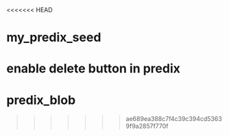 <<<<<<< HEAD
# my_predix_seed
enable delete button in predix
=======
# predix_blob
>>>>>>> ae689ea388c7f4c39c394cd53639f9a2857f770f
